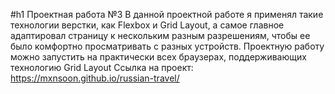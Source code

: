 ﻿#h1 Проектная работа №3
В данной проектной работе я применял такие технологии верстки, как Flexbox и Grid Layout, а самое главное адаптировал страницу к нескольким разным разрешениям, чтобы ее было комфортно просматривать с разных устройств.
Проектную работу можно запустить на практически всех браузерах, поддерживающих технологию Grid Layout
Ссылка на проект: https://mxnsoon.github.io/russian-travel/
